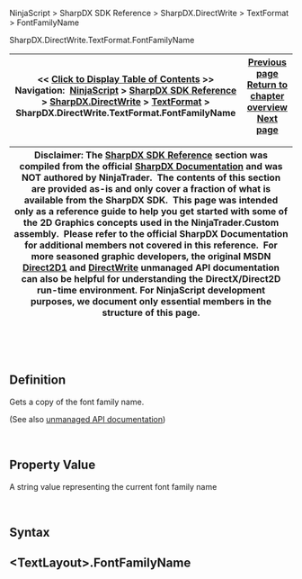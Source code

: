 ﻿


NinjaScript \> SharpDX SDK Reference \> SharpDX.DirectWrite \> TextFormat \> FontFamilyName






















SharpDX.DirectWrite.TextFormat.FontFamilyName







| \<\< [Click to Display Table of Contents](sharpdx_directwrite_textformat_fontfamilyname.md) \>\> **Navigation:**     [NinjaScript](ninjascript.md) \> [SharpDX SDK Reference](sharpdx_sdk_reference.md) \> [SharpDX.DirectWrite](sharpdx_directwrite.md) \> [TextFormat](sharpdx_directwrite_textformat.md) \> SharpDX.DirectWrite.TextFormat.FontFamilyName | [Previous page](sharpdx_directwrite_textformat_flowdirection.md) [Return to chapter overview](sharpdx_directwrite_textformat.md) [Next page](sharpdx_directwrite_textformat_fontsize.md) |
| --- | --- |













| Disclaimer: The [SharpDX SDK Reference](sharpdx_sdk_reference.md) section was compiled from the official [SharpDX Documentation](http://sharpdx.org/) and was NOT authored by NinjaTrader.  The contents of this section are provided as\-is and only cover a fraction of what is available from the SharpDX SDK.  This page was intended only as a reference guide to help you get started with some of the 2D Graphics concepts used in the NinjaTrader.Custom assembly.  Please refer to the official SharpDX Documentation for additional members not covered in this reference.  For more seasoned graphic developers, the original MSDN [Direct2D1](https://msdn.microsoft.com/en-us/library/windows/desktop/dd370990.aspx) and [DirectWrite](https://msdn.microsoft.com/en-us/library/windows/desktop/dd368038.aspx) unmanaged API documentation can also be helpful for understanding the DirectX/Direct2D run\-time environment. For NinjaScript development purposes, we document only essential members in the structure of this page. |
| --- |



 


 


## Definition


Gets a copy of the font family name. 


(See also [unmanaged API documentation](https://msdn.microsoft.com/en-us/library/dd316636(v=vs.85).aspx))


 


## Property Value


A string value representing the current font family name


 


## Syntax


## \<TextLayout\>.FontFamilyName








